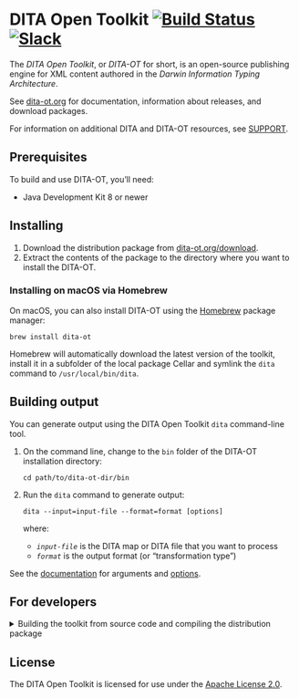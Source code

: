 # DITA Open Toolkit [![Build Status][1]](http://travis-ci.org/dita-ot/dita-ot) [![Slack][7]](http://slack.dita-ot.org/)

The _DITA Open Toolkit_, or _DITA-OT_ for short, is an open-source publishing engine for XML content authored in the _Darwin Information Typing Architecture_.

See [dita-ot.org][2] for documentation, information about releases, and download packages.

For information on additional DITA and DITA-OT resources, see [SUPPORT][8].

## Prerequisites

To build and use DITA-OT, you’ll need:

- Java Development Kit 8 or newer

## Installing

1.  Download the distribution package from [dita-ot.org/download][9].
2.  Extract the contents of the package to the directory where you want to install the DITA-OT.

### Installing on macOS via Homebrew

On macOS, you can also install DITA-OT using the [Homebrew][10] package manager:

    brew install dita-ot

Homebrew will automatically download the latest version of the toolkit, install it in a subfolder of the local package Cellar and symlink the `dita` command to `/usr/local/bin/dita`.

## Building output

You can generate output using the DITA Open Toolkit `dita` command-line tool.

1.  On the command line, change to the `bin` folder of the DITA-OT installation directory:

        cd path/to/dita-ot-dir/bin

2.  Run the `dita` command to generate output:

        dita --input=input-file --format=format [options]

    where:

    - _`input-file`_ is the DITA map or DITA file that you want to process
    - _`format`_ is the output format (or “transformation type”)

See the [documentation][3] for arguments and [options][4].

## For developers

<details>
<summary>Building the toolkit from source code and compiling the distribution package</summary>

1.  Clone the DITA-OT Git repository:

        git clone git://github.com/dita-ot/dita-ot.git

2.  Change to the DITA-OT directory:

        cd dita-ot

3.  Fetch the submodules:

        git submodule update --init --recursive

4.  In the root directory, run Gradle to compile the Java code and install plugins:

        ./gradlew

### Distribution builds

1.  In the root directory, set up the build environment:

        ./gradlew

2.  Build the distribution packages:

        ./gradlew dist

    Distribution packages are built in the `build/distributions` directory.

    If Gradle throws an error like `java.lang.OutOfMemoryError: Java heap space`, you probably need to increase the maximum Java heap size. One way to do this is to set the `GRADLE_OPTS` environment variable to a value like `-Xmx1024m`.

    For more information on the `-Xmx` option, see the [Java SE Documentation][5].

</details>

## License

The DITA Open Toolkit is licensed for use under the [Apache License 2.0][6].

[1]: https://travis-ci.org/dita-ot/dita-ot.svg?branch=develop
[2]: https://www.dita-ot.org/
[3]: https://www.dita-ot.org/dev/
[4]: https://www.dita-ot.org/dev/topics/build-using-dita-command.html
[5]: http://docs.oracle.com/javase/8/docs/technotes/tools/windows/java.html#BABHDABI
[6]: http://www.apache.org/licenses/LICENSE-2.0
[7]: http://slack.dita-ot.org/badge.svg
[8]: https://github.com/dita-ot/dita-ot/blob/develop/.github/SUPPORT.md
[9]: https://www.dita-ot.org/download
[10]: https://brew.sh

